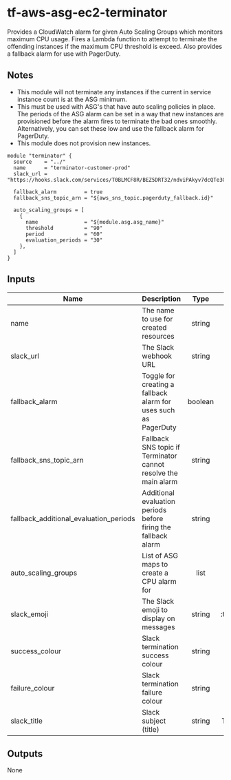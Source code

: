 # tf-aws-asg-ec2-terminator

Provides a CloudWatch alarm for given Auto Scaling Groups which monitors maximum CPU usage. Fires a Lambda function to attempt to terminate the offending instances if the maximum CPU threshold is exceed. Also provides a fallback alarm for use with PagerDuty.

## Notes
- This module will not terminate any instances if the current in service instance count is at the ASG minimum.
- This must be used with ASG's that have auto scaling policies in place. The periods of the ASG alarm can be set in a way that new instances are provisioned before the alarm fires to terminate the bad ones smoothly. Alternatively, you can set these low and use the fallback alarm for PagerDuty.
- This module does not provision new instances.

```hcl
module "terminator" {
  source    = "../"
  name      = "terminator-customer-prod"
  slack_url = "https://hooks.slack.com/services/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"

  fallback_alarm         = true
  fallback_sns_topic_arn = "${aws_sns_topic.pagerduty_fallback.id}"

  auto_scaling_groups = [
    {
      name               = "${module.asg.asg_name}"
      threshold          = "90"
      period             = "60"
      evaluation_periods = "30"
    },
  ]
}
```
## Inputs

| Name | Description | Type | Default | Required |
|------|-------------|:----:|:-----:|:-----:|
| name | The name to use for created resources | string | none | yes |
| slack_url | The Slack webhook URL | string | none | no |
| fallback_alarm | Toggle for creating a fallback alarm for uses such as PagerDuty | boolean | false | no |
| fallback_sns_topic_arn | Fallback SNS topic if Terminator cannot resolve the main alarm | string | none | no |
| fallback_additional_evaluation_periods | Additional evaluation periods before firing the fallback alarm | string | 2 | no |
| auto_scaling_groups | List of ASG maps to create a CPU alarm for | list | none | yes |
| slack_emoji | The Slack emoji to display on messages | string | :terminator: | no |
| success_colour | Slack termination success colour | string | #36a64f | no |
| failure_colour | Slack termination failure colour | string | #ff0000 | no |
| slack_title | Slack subject (title) | string | Terminator | no |

## Outputs

None

